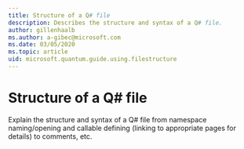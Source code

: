 ```yaml
---
title: Structure of a Q# file
description: Describes the structure and syntax of a Q# file.
author: gillenhaalb
ms.author: a-gibec@microsoft.com
ms.date: 03/05/2020
ms.topic: article
uid: microsoft.quantum.guide.using.filestructure
---
```


# Structure of a Q# file

Explain the structure and syntax of a Q# file from namespace naming/opening and callable defining (linking to appropriate pages for details) to comments, etc.
